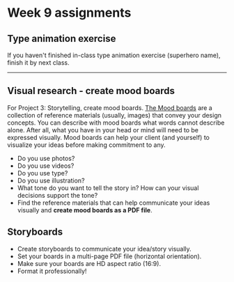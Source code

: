 # Week 9 assignments

## Type animation exercise
If you haven't finished in-class type animation exercise (superhero name), finish it by next class.

-----

## Visual research - create mood boards
For Project 3: Storytelling, create mood boards. [The Mood boards](https://duckduckgo.com/?q=mood+boards&bext=msl&atb=v81-4__&iax=images&ia=images) are a collection of reference materials (usually, images) that convey your design concepts. You can describe with mood boards what words cannot describe alone. After all, what you have in your head or mind will need to be expressed visually. Mood boards can help your client (and yourself) to visualize your ideas before making commitment to any.

- Do you use photos?
- Do you use videos?
- Do you use type?
- Do you use illustration?
- What tone do you want to tell the story in? How can your visual decisions support the tone?
- Find the reference materials that can help communicate your ideas visually and **create mood boards as a PDF file**.



## Storyboards
- Create storyboards to communicate your idea/story visually.
- Set your boards in a multi-page PDF file (horizontal orientation). 
- Make sure your boards are HD aspect ratio (16:9).
- Format it professionally!
